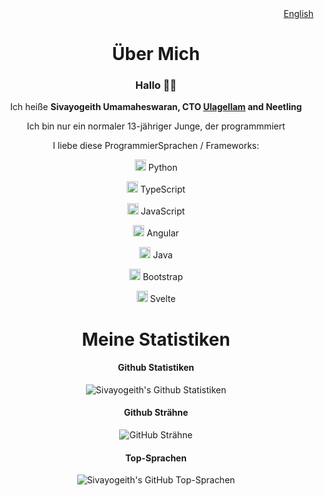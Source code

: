 <div align="right"> <a href="https://github.com/Sivayogeith/Sivayogeith/blob/main/README.md">English</a> </div>
<div align="center">
  <h1> Über Mich </h1>
  <h3> Hallo 👋🏻 </h3>

  Ich heiße **Sivayogeith Umamaheswaran, CTO <a href="https://ulagellam.com" target="_blank" >Ulagellam</a> and Neetling**

  Ich bin nur ein normaler 13-jähriger Junge, der programmmiert

  I liebe diese ProgrammierSprachen / Frameworks: 

<img src="https://www.vectorlogo.zone/logos/python/python-icon.svg" alt="Python Logo" width="18" height="18"/> Python
  
<img src="https://www.vectorlogo.zone/logos/typescriptlang/typescriptlang-icon.svg" alt="TypeScript Logo" width="18" height="18"/> TypeScript
  
<img src="https://upload.wikimedia.org/wikipedia/commons/6/6a/JavaScript-logo.png" alt="JavaScript Logo" width="18" height="18"/> JavaScript
  
<img src="https://upload.wikimedia.org/wikipedia/commons/c/cf/Angular_full_color_logo.svg" alt="Angular Logo" width="18" height="18"/> Angular
  
<img src="https://www.vectorlogo.zone/logos/java/java-icon.svg" alt="Java Logo" width="18" height="18"/> Java
  
<img src="https://upload.vectorlogo.zone/logos/getbootstrap/images/987f8f6c-263a-47b1-a85d-853cfca215d9.svg" alt="Bootstrap Logo" width="18" height="18"/> Bootstrap
  
<img src="https://cdn.worldvectorlogo.com/logos/svelte-1.svg" alt="Svelte Logo" width="18" height="18"/> Svelte

  <h1>Meine Statistiken </h1>

  <h4> Github Statistiken </h4>

  ![Sivayogeith's Github Statistiken](https://github-readme-stats.vercel.app/api?username=Sivayogeith&show_icons=true&theme=one_dark_pro&locale=de)

  <h4>Github Strähne</h4>

  ![GitHub Strähne](https://github-readme-streak-stats.herokuapp.com?user=Sivayogeith&theme=one-dark-pro&sideNums=56B6C2&currStreakNum=56B6C2&ring=56B6C2&sideLabels=61AFEF&fire=E06C75&currStreakLabel=C678DD&dates=E5C07B&background=25262C&locale=de)

  <h4> Top-Sprachen </h4>

  ![Sivayogeith's GitHub Top-Sprachen](https://github-readme-stats.vercel.app/api/top-langs/?username=Sivayogeith&theme=one_dark_pro&layout=compact&locale=de)

  
